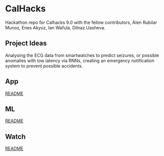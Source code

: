 # CalHacks

Hackathon repo for Calhacks 9.0 with the fellow contributors, Alen Rubilar Munoz, Enes Akyuz, Ian Wafula, Dilnaz Uasheva.

## Project Ideas

Analysing the ECG data from smartwatches to predict seizures, or possible anomalies with low latency via RNNs, creating an emergency notification system to prevent possible accidents.

## App

[README](./app/README.md)

## ML

[README](./ml/README.md)

## Watch

[README](./watch/README.md)
